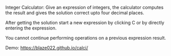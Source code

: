 Integer Calculator: Give an expression of integers, the calculator computes the result and gives the solution correct upto four decimal places.

After getting the solution start a new expression by clicking C or by directly entering the expression.

You cannot continue performing operations on a previous expression result.

Demo: https://blaze022.github.io/calci/
